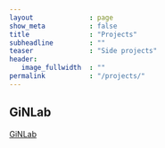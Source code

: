 ```yaml
---
layout              : page
show_meta           : false
title               : "Projects"
subheadline         : ""
teaser              : "Side projects"
header:
   image_fullwidth  : ""
permalink           : "/projects/"
---
```


## GiNLab

<a href="https://www.germanistik-im-netz.de/ginlab/">GiNLab</a>

